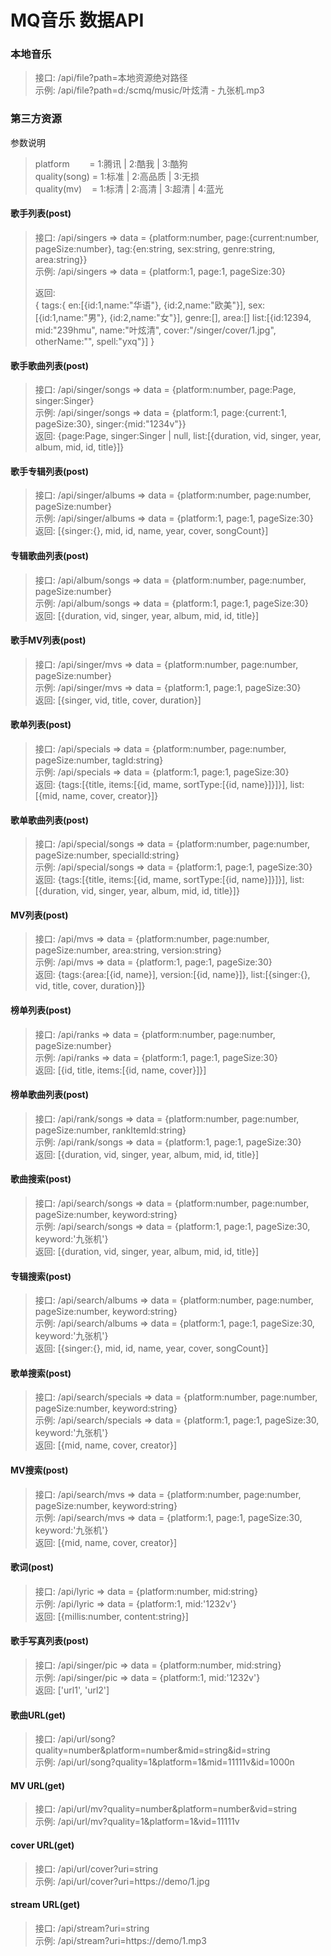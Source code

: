 # MQ音乐 数据API

### 本地音乐

> 接口: /api/file?path=本地资源绝对路径 <br>
> 示例: /api/file?path=d:/scmq/music/叶炫清 - 九张机.mp3

### 第三方资源

参数说明
> platform &nbsp;&nbsp;&nbsp;&nbsp;&nbsp;&nbsp; = 1:腾讯 | 2:酷我 | 3:酷狗 <br>
> quality(song) = 1:标准 | 2:高品质 | 3:无损 <br>
> quality(mv) &nbsp;&nbsp; = 1:标清 | 2:高清 | 3:超清 | 4:蓝光 <br>

#### 歌手列表(post)

> 接口: /api/singers => data = {platform:number, page:{current:number, pageSize:number},
> tag:{en:string, sex:string, genre:string, area:string}} <br>
> 示例: /api/singers => data = {platform:1, page:1, pageSize:30} <br>
>
> 返回: <br>
> {
> tags:{
> en:[{id:1,name:"华语"}, {id:2,name:"欧美"}],
> sex:[{id:1,name:"男"}, {id:2,name:"女"}],
> genre:[], area:[]
> list:[{id:12394, mid:"239hmu", name:"叶炫清", cover:"/singer/cover/1.jpg", otherName:"", spell:"yxq"}]
> }

#### 歌手歌曲列表(post)

> 接口: /api/singer/songs => data = {platform:number, page:Page, singer:Singer} <br>
> 示例: /api/singer/songs => data = {platform:1, page:{current:1, pageSize:30}, singer:{mid:"1234v"}} <br>
> 返回: {page:Page, singer:Singer | null, list:[{duration, vid, singer, year, album, mid, id, title}]}

#### 歌手专辑列表(post)

> 接口: /api/singer/albums => data = {platform:number, page:number, pageSize:number} <br>
> 示例: /api/singer/albums => data = {platform:1, page:1, pageSize:30} <br>
> 返回: [{singer:{}, mid, id, name, year, cover, songCount}]

#### 专辑歌曲列表(post)

> 接口: /api/album/songs => data = {platform:number, page:number, pageSize:number} <br>
> 示例: /api/album/songs => data = {platform:1, page:1, pageSize:30} <br>
> 返回: [{duration, vid, singer, year, album, mid, id, title}]

#### 歌手MV列表(post)

> 接口: /api/singer/mvs => data = {platform:number, page:number, pageSize:number} <br>
> 示例: /api/singer/mvs => data = {platform:1, page:1, pageSize:30} <br>
> 返回: [{singer, vid, title, cover, duration}]

#### 歌单列表(post)

> 接口: /api/specials => data = {platform:number, page:number, pageSize:number, tagId:string} <br>
> 示例: /api/specials => data = {platform:1, page:1, pageSize:30} <br>
> 返回: {tags:[{title, items:[{id, mame, sortType:[{id, name}]}]}], list:[{mid, name, cover, creator}]}

#### 歌单歌曲列表(post)

> 接口: /api/special/songs => data = {platform:number, page:number, pageSize:number, specialId:string} <br>
> 示例: /api/special/songs => data = {platform:1, page:1, pageSize:30} <br>
> 返回: {tags:[{title, items:[{id, mame, sortType:[{id, name}]}]}], list:[{duration, vid, singer, year, album, mid, id, title}]}

#### MV列表(post)

> 接口: /api/mvs => data = {platform:number, page:number, pageSize:number, area:string, version:string} <br>
> 示例: /api/mvs => data = {platform:1, page:1, pageSize:30} <br>
> 返回: {tags:{area:[{id, name}], version:[{id, name}]}, list:[{singer:{}, vid, title, cover, duration}]}

#### 榜单列表(post)

> 接口: /api/ranks => data = {platform:number, page:number, pageSize:number} <br>
> 示例: /api/ranks => data = {platform:1, page:1, pageSize:30} <br>
> 返回: [{id, title, items:[{id, name, cover}]}]

#### 榜单歌曲列表(post)

> 接口: /api/rank/songs => data = {platform:number, page:number, pageSize:number, rankItemId:string} <br>
> 示例: /api/rank/songs => data = {platform:1, page:1, pageSize:30} <br>
> 返回: [{duration, vid, singer, year, album, mid, id, title}]

#### 歌曲搜索(post)

> 接口: /api/search/songs => data = {platform:number, page:number, pageSize:number, keyword:string} <br>
> 示例: /api/search/songs => data = {platform:1, page:1, pageSize:30, keyword:'九张机'} <br>
> 返回: [{duration, vid, singer, year, album, mid, id, title}]

#### 专辑搜索(post)

> 接口: /api/search/albums => data = {platform:number, page:number, pageSize:number, keyword:string} <br>
> 示例: /api/search/albums => data = {platform:1, page:1, pageSize:30, keyword:'九张机'} <br>
> 返回: [{singer:{}, mid, id, name, year, cover, songCount}]

#### 歌单搜索(post)

> 接口: /api/search/specials => data = {platform:number, page:number, pageSize:number, keyword:string} <br>
> 示例: /api/search/specials => data = {platform:1, page:1, pageSize:30, keyword:'九张机'} <br>
> 返回: [{mid, name, cover, creator}]

#### MV搜索(post)

> 接口: /api/search/mvs => data = {platform:number, page:number, pageSize:number, keyword:string} <br>
> 示例: /api/search/mvs => data = {platform:1, page:1, pageSize:30, keyword:'九张机'} <br>
> 返回: [{mid, name, cover, creator}]

#### 歌词(post)

> 接口: /api/lyric => data = {platform:number, mid:string} <br>
> 示例: /api/lyric => data = {platform:1, mid:'1232v'} <br>
> 返回: [{millis:number, content:string}]

#### 歌手写真列表(post)

> 接口: /api/singer/pic => data = {platform:number, mid:string} <br>
> 示例: /api/singer/pic => data = {platform:1, mid:'1232v'} <br>
> 返回: ['url1', 'url2']

#### 歌曲URL(get)

> 接口: /api/url/song?quality=number&platform=number&mid=string&id=string <br>
> 示例: /api/url/song?quality=1&platform=1&mid=11111v&id=1000n <br>

#### MV URL(get)

> 接口: /api/url/mv?quality=number&platform=number&vid=string <br>
> 示例: /api/url/mv?quality=1&platform=1&vid=11111v <br>

#### cover URL(get)

> 接口: /api/url/cover?uri=string <br>
> 示例: /api/url/cover?uri=https://demo/1.jpg <br>

#### stream URL(get)

> 接口: /api/stream?uri=string <br>
> 示例: /api/stream?uri=https://demo/1.mp3 <br>
